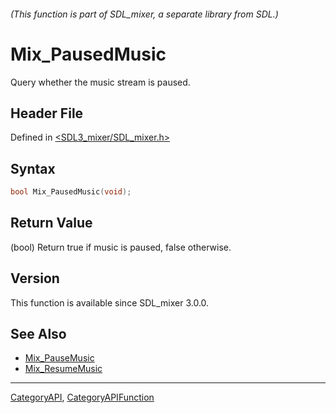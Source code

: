 ###### (This function is part of SDL_mixer, a separate library from SDL.)
# Mix_PausedMusic

Query whether the music stream is paused.

## Header File

Defined in [<SDL3_mixer/SDL_mixer.h>](https://github.com/libsdl-org/SDL_mixer/blob/main/include/SDL3_mixer/SDL_mixer.h)

## Syntax

```c
bool Mix_PausedMusic(void);
```

## Return Value

(bool) Return true if music is paused, false otherwise.

## Version

This function is available since SDL_mixer 3.0.0.

## See Also

- [Mix_PauseMusic](Mix_PauseMusic)
- [Mix_ResumeMusic](Mix_ResumeMusic)

----
[CategoryAPI](CategoryAPI), [CategoryAPIFunction](CategoryAPIFunction)

